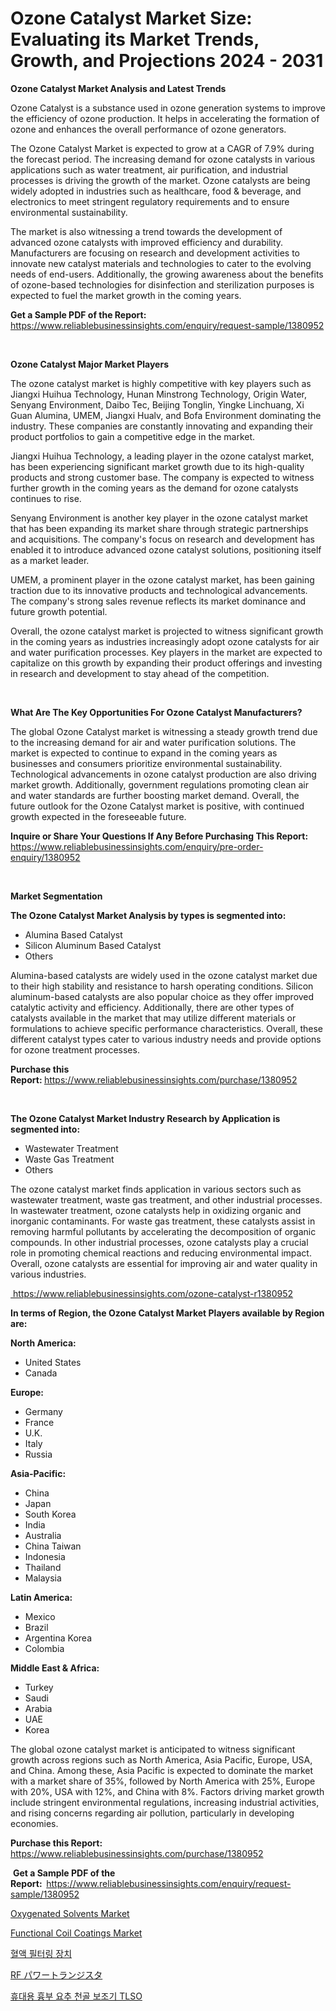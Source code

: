 <p><h1>Ozone Catalyst Market Size: Evaluating its Market Trends, Growth, and Projections 2024 - 2031</h1></p><p><strong>Ozone Catalyst Market Analysis and Latest Trends</strong></p>
<p><p>Ozone Catalyst is a substance used in ozone generation systems to improve the efficiency of ozone production. It helps in accelerating the formation of ozone and enhances the overall performance of ozone generators.</p><p>The Ozone Catalyst Market is expected to grow at a CAGR of 7.9% during the forecast period. The increasing demand for ozone catalysts in various applications such as water treatment, air purification, and industrial processes is driving the growth of the market. Ozone catalysts are being widely adopted in industries such as healthcare, food & beverage, and electronics to meet stringent regulatory requirements and to ensure environmental sustainability.</p><p>The market is also witnessing a trend towards the development of advanced ozone catalysts with improved efficiency and durability. Manufacturers are focusing on research and development activities to innovate new catalyst materials and technologies to cater to the evolving needs of end-users. Additionally, the growing awareness about the benefits of ozone-based technologies for disinfection and sterilization purposes is expected to fuel the market growth in the coming years.</p></p>
<p><strong>Get a Sample PDF of the Report:&nbsp;</strong> <a href="https://www.reliablebusinessinsights.com/enquiry/request-sample/1380952">https://www.reliablebusinessinsights.com/enquiry/request-sample/1380952</a></p>
<p>&nbsp;</p>
<p><strong>Ozone Catalyst Major Market Players</strong></p>
<p><p>The ozone catalyst market is highly competitive with key players such as Jiangxi Huihua Technology, Hunan Minstrong Technology, Origin Water, Senyang Environment, Daibo Tec, Beijing Tonglin, Yingke Linchuang, Xi Guan Alumina, UMEM, Jiangxi Hualv, and Bofa Environment dominating the industry. These companies are constantly innovating and expanding their product portfolios to gain a competitive edge in the market.</p><p>Jiangxi Huihua Technology, a leading player in the ozone catalyst market, has been experiencing significant market growth due to its high-quality products and strong customer base. The company is expected to witness further growth in the coming years as the demand for ozone catalysts continues to rise.</p><p>Senyang Environment is another key player in the ozone catalyst market that has been expanding its market share through strategic partnerships and acquisitions. The company's focus on research and development has enabled it to introduce advanced ozone catalyst solutions, positioning itself as a market leader.</p><p>UMEM, a prominent player in the ozone catalyst market, has been gaining traction due to its innovative products and technological advancements. The company's strong sales revenue reflects its market dominance and future growth potential.</p><p>Overall, the ozone catalyst market is projected to witness significant growth in the coming years as industries increasingly adopt ozone catalysts for air and water purification processes. Key players in the market are expected to capitalize on this growth by expanding their product offerings and investing in research and development to stay ahead of the competition.</p></p>
<p>&nbsp;</p>
<p><strong>What Are The Key Opportunities For Ozone Catalyst Manufacturers?</strong></p>
<p><p>The global Ozone Catalyst market is witnessing a steady growth trend due to the increasing demand for air and water purification solutions. The market is expected to continue to expand in the coming years as businesses and consumers prioritize environmental sustainability. Technological advancements in ozone catalyst production are also driving market growth. Additionally, government regulations promoting clean air and water standards are further boosting market demand. Overall, the future outlook for the Ozone Catalyst market is positive, with continued growth expected in the foreseeable future.</p></p>
<p><strong>Inquire or Share Your Questions If Any Before Purchasing This Report:</strong> <a href="https://www.reliablebusinessinsights.com/enquiry/pre-order-enquiry/1380952">https://www.reliablebusinessinsights.com/enquiry/pre-order-enquiry/1380952</a></p>
<p>&nbsp;</p>
<p><strong>Market Segmentation</strong></p>
<p><strong>The Ozone Catalyst Market Analysis by types is segmented into:</strong></p>
<p><ul><li>Alumina Based Catalyst</li><li>Silicon Aluminum Based Catalyst</li><li>Others</li></ul></p>
<p><p>Alumina-based catalysts are widely used in the ozone catalyst market due to their high stability and resistance to harsh operating conditions. Silicon aluminum-based catalysts are also popular choice as they offer improved catalytic activity and efficiency. Additionally, there are other types of catalysts available in the market that may utilize different materials or formulations to achieve specific performance characteristics. Overall, these different catalyst types cater to various industry needs and provide options for ozone treatment processes.</p></p>
<p><strong>Purchase this Report:&nbsp;</strong><a href="https://www.reliablebusinessinsights.com/purchase/1380952">https://www.reliablebusinessinsights.com/purchase/1380952</a></p>
<p>&nbsp;</p>
<p><strong>The Ozone Catalyst Market Industry Research by Application is segmented into:</strong></p>
<p><ul><li>Wastewater Treatment</li><li>Waste Gas Treatment</li><li>Others</li></ul></p>
<p><p>The ozone catalyst market finds application in various sectors such as wastewater treatment, waste gas treatment, and other industrial processes. In wastewater treatment, ozone catalysts help in oxidizing organic and inorganic contaminants. For waste gas treatment, these catalysts assist in removing harmful pollutants by accelerating the decomposition of organic compounds. In other industrial processes, ozone catalysts play a crucial role in promoting chemical reactions and reducing environmental impact. Overall, ozone catalysts are essential for improving air and water quality in various industries.</p></p>
<p><a href="https://www.reliablebusinessinsights.com/ozone-catalyst-r1380952">&nbsp;https://www.reliablebusinessinsights.com/ozone-catalyst-r1380952</a></p>
<p><strong>In terms of Region, the Ozone Catalyst Market Players available by Region are:</strong></p>
<p>
    <p> <strong> North America: </strong>
        <ul>
            <li>United States</li>
            <li>Canada</li>
        </ul>
        </p> 
    <p> <strong> Europe: </strong>
        <ul>
            <li>Germany</li>
            <li>France</li>
            <li>U.K.</li>
            <li>Italy</li>
            <li>Russia</li>
        </ul>
        </p> 
    <p> <strong> Asia-Pacific: </strong>
        <ul>
            <li>China</li>
            <li>Japan</li>
            <li>South Korea</li>
            <li>India</li>
            <li>Australia</li>
            <li>China Taiwan</li>
            <li>Indonesia</li>
            <li>Thailand</li>
            <li>Malaysia</li>
        </ul>
        </p> 
    <p> <strong> Latin America: </strong>
        <ul>
            <li>Mexico</li>
            <li>Brazil</li>
            <li>Argentina Korea</li>
            <li>Colombia</li>
        </ul>
        </p> 
    <p> <strong> Middle East & Africa: </strong>
        <ul>
            <li>Turkey</li>
            <li>Saudi</li>
            <li>Arabia</li>
            <li>UAE</li>
            <li>Korea</li>
        </ul>
    </p>
    </p>
<p><p>The global ozone catalyst market is anticipated to witness significant growth across regions such as North America, Asia Pacific, Europe, USA, and China. Among these, Asia Pacific is expected to dominate the market with a market share of 35%, followed by North America with 25%, Europe with 20%, USA with 12%, and China with 8%. Factors driving market growth include stringent environmental regulations, increasing industrial activities, and rising concerns regarding air pollution, particularly in developing economies.</p></p>
<p><strong>Purchase this Report: </strong><a href="https://www.reliablebusinessinsights.com/purchase/1380952">https://www.reliablebusinessinsights.com/purchase/1380952</a></p>
<p>&nbsp;<strong>Get a Sample PDF of the Report:&nbsp;&nbsp;</strong><a href="https://www.reliablebusinessinsights.com/enquiry/request-sample/1380952">https://www.reliablebusinessinsights.com/enquiry/request-sample/1380952</a></p>
<p><strong></strong></p>
<p><p><a href="https://github.com/zmnbyevx75/Market-Research-Report-List-1/blob/main/oxygenated-solvents-market.md">Oxygenated Solvents Market</a></p><p><a href="https://github.com/mooaaztarek/Market-Research-Report-List-1/blob/main/functional-coil-coatings-market.md">Functional Coil Coatings Market</a></p><p><a href="https://medium.com/@leonidasalazar756/%ED%98%88%EC%95%A1-%EC%97%AC%EA%B3%BC-%EC%9E%A5%EC%B9%98-%EC%8B%9C%EC%9E%A5%EC%9D%98-%EC%8B%A0%ED%9D%A5-%EC%B6%94%EC%84%B8-%EB%B0%8F-2024%EB%85%84%EB%B6%80%ED%84%B0-2031%EB%85%84%EA%B9%8C%EC%A7%80%EC%9D%98-%EB%AF%B8%EB%9E%98-%EC%A0%84%EB%A7%9D-24ab3349b175">혈액 필터링 장치</a></p><p><a href="https://medium.com/@adaming121/%E3%82%B0%E3%83%AD%E3%83%BC%E3%83%90%E3%83%ABrf%E3%83%91%E3%83%AF%E3%83%BC%E3%83%88%E3%83%A9%E3%83%B3%E3%82%B8%E3%82%B9%E3%82%BF%E3%83%BC%E7%94%A3%E6%A5%AD-%E3%82%BF%E3%82%A4%E3%83%97-%E3%82%A2%E3%83%97%E3%83%AA%E3%82%B1%E3%83%BC%E3%82%B7%E3%83%A7%E3%83%B3-%E5%B8%82%E5%A0%B4%E3%83%97%E3%83%AC%E3%82%A4%E3%83%A4%E3%83%BC-%E5%9C%B0%E5%9F%9F%E5%88%A5%E6%88%90%E9%95%B7%E5%88%86%E6%9E%90-%E3%81%8A%E3%82%88%E3%81%B3%E5%B0%86%E6%9D%A5%E3%82%B7%E3%83%8A%E3%83%AA%E3%82%AA-2024%E5%B9%B4%E3%81%8B%E3%82%892031%E5%B9%B4-1caf3e87b6ee">RF パワートランジスタ</a></p><p><a href="https://medium.com/@sherlock567567/%ED%9C%B4%EB%8C%80%EC%9A%A9-%ED%9D%89%EB%B6%80-%EC%9A%94%EC%B6%94%EB%A3%A8%EB%AF%BC%EA%B3%A0%EC%A0%95%EB%8C%80-tlso-%EC%8B%9C%EC%9E%A5-%EC%97%AD%ED%95%99%EA%B3%BC-%EC%84%B1%EC%9E%A5-%EB%8F%99%EB%A0%A5%EC%9D%84-%EB%B6%84%EC%84%9D%ED%95%98%EA%B3%A0-2024%EB%85%84%EB%B6%80%ED%84%B0-2031%EB%85%84%EA%B9%8C%EC%A7%80-%EC%98%88%EC%B8%A1%ED%95%A9%EB%8B%88%EB%8B%A4-dae085ec74c0">휴대용 흉부 요추 천골 보조기 TLSO</a></p></p>